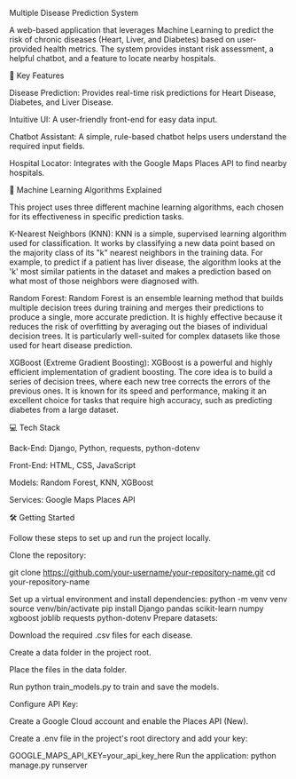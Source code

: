 Multiple Disease Prediction System

A web-based application that leverages Machine Learning to predict the risk of chronic diseases (Heart, Liver, and Diabetes) based on user-provided health metrics. The system provides instant risk assessment, a helpful chatbot, and a feature to locate nearby hospitals.

🚀 Key Features

Disease Prediction: Provides real-time risk predictions for Heart Disease, Diabetes, and Liver Disease.

Intuitive UI: A user-friendly front-end for easy data input.

Chatbot Assistant: A simple, rule-based chatbot helps users understand the required input fields.

Hospital Locator: Integrates with the Google Maps Places API to find nearby hospitals.

🧠 Machine Learning Algorithms Explained

This project uses three different machine learning algorithms, each chosen for its effectiveness in specific prediction tasks.

K-Nearest Neighbors (KNN):
KNN is a simple, supervised learning algorithm used for classification. It works by classifying a new data point based on the majority class of its "k" nearest neighbors in the training data. For example, to predict if a patient has liver disease, the algorithm looks at the 'k' most similar patients in the dataset and makes a prediction based on what most of those neighbors were diagnosed with.

Random Forest:
Random Forest is an ensemble learning method that builds multiple decision trees during training and merges their predictions to produce a single, more accurate prediction.  It is highly effective because it reduces the risk of overfitting by averaging out the biases of individual decision trees. It is particularly well-suited for complex datasets like those used for heart disease prediction.

XGBoost (Extreme Gradient Boosting):
XGBoost is a powerful and highly efficient implementation of gradient boosting. The core idea is to build a series of decision trees, where each new tree corrects the errors of the previous ones. It is known for its speed and performance, making it an excellent choice for tasks that require high accuracy, such as predicting diabetes from a large dataset.

💻 Tech Stack

Back-End: Django, Python, requests, python-dotenv

Front-End: HTML, CSS, JavaScript

Models: Random Forest, KNN, XGBoost

Services: Google Maps Places API

🛠️ Getting Started

Follow these steps to set up and run the project locally.

Clone the repository:


git clone https://github.com/your-username/your-repository-name.git
cd your-repository-name

Set up a virtual environment and install dependencies:
python -m venv venv
source venv/bin/activate
pip install Django pandas scikit-learn numpy xgboost joblib requests python-dotenv
Prepare datasets:

Download the required .csv files for each disease.

Create a data folder in the project root.

Place the files in the data folder.

Run python train_models.py to train and save the models.

Configure API Key:

Create a Google Cloud account and enable the Places API (New).

Create a .env file in the project's root directory and add your key:

GOOGLE_MAPS_API_KEY=your_api_key_here
Run the application:
python manage.py runserver
